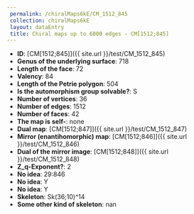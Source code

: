 ```yaml
--- 
 permalink: /chiralMaps6kE/CM_1512_845 
 collection: chiralMaps6kE
 layout: dataEntry
 title: Chiral maps up to 6000 edges - CM[1512;845]
---
```


- **ID**: [CM[1512;845]]({{ site.url }}/test/CM_1512_845)
- **Genus of the underlying surface**: 718
- **Length of the face**: 72
- **Valency**: 84
- **Length of the Petrie polygon**: 504
- **Is the automorphism group solvable?**: S
- **Number of vertices**: 36
- **Number of edges**: 1512
- **Number of faces**: 42
- **The map is self-**: none
- **Dual map**: [CM[1512;847]]({{ site.url }}/test/CM_1512_847)
- **Mirror (enantihomorphic) map**: [CM[1512;846]]({{ site.url }}/test/CM_1512_846)
- **Dual of the mirror image**: [CM[1512;848]]({{ site.url }}/test/CM_1512_848)
- **Z_q-Exponent?**: 2
- **No idea**:  29:846
- **No idea**: Y
- **No idea**: Y
- **Skeleton**: Sk(36;10)^14
- **Some other kind of skeleton**: nan
